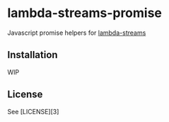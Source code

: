 # lambda-streams-promise

Javascript promise helpers for [lambda-streams][1]


## Installation

WIP


## License

See [LICENSE][3]


[1]: https://github.com/Risto-Stevcev/lambda-streams

